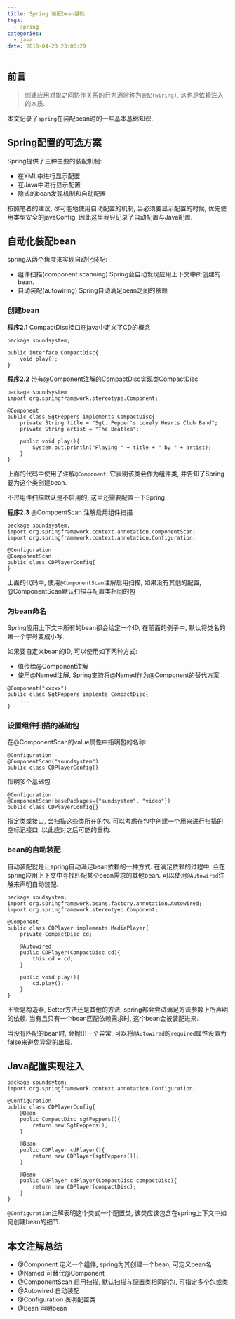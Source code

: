 ```yaml
---
title: Spring 装配bean基础
tags:
  - spring
categories:
  - java
date: 2018-04-23 23:06:29
---
```



## 前言
> 创建应用对象之间协作关系的行为通常称为`装配(wiring)`, 这也是依赖注入的本质.  

本文记录了`spring`在装配bean时的一些基本基础知识.
	
<!-- more -->
## Spring配置的可选方案
Spring提供了三种主要的装配机制:  
* 在XML中进行显示配置
* 在Java中进行显示配置
* 隐式的bean发现机制和自动配置

按照笔者的建议, 尽可能地使用自动配置的机制, 当必须要显示配置的时候, 优先使用类型安全的javaConfig. 因此这里我只记录了自动配置与Java配置.  

## 自动化装配bean
spring从两个角度来实现自动化装配:  
* 组件扫描(component scanning) Spring会自动发现应用上下文中所创建的bean.
* 自动装配(autowiring) Spring自动满足bean之间的依赖

### 创建bean

**程序2.1** CompactDisc接口在java中定义了CD的概念
```
package soundsystem;

public interface CompactDisc{
	void play();
}
```

**程序2.2** 带有@Component注解的CompactDisc实现类CompactDisc
```
package soundsystem
import org.springframework.stereotype.Component;

@Component
public class SgtPeppers implements CompactDisc{
	private String title = "Sgt. Pepper's Lonely Hearts Club Band";
	private String artist = "The Beatles";
	
	public void play(){
		System.out.println("Playing " + title + " by " + artist);
	}
}
```

上面的代码中使用了注解`@Component`, 它表明该类会作为组件类, 并告知了Spring要为这个类创建bean.  

不过组件扫描默认是不启用的, 这里还需要配置一下Spring.  

**程序2.3** @CompoentScan 注解启用组件扫描

```
package soundsystem;
import org.springframework.context.annotation.componentScan;
import org.springframework.context.annotation.Configuration;

@Configuration
@ComponentScan
public class CDPlayerConfig{
}
```

上面的代码中, 使用`@ComponentScan`注解启用扫描, 如果没有其他的配置, @ComponentScan默认扫描与配置类相同的包


### 为bean命名
Spring应用上下文中所有的bean都会给定一个ID, 在前面的例子中, 默认将类名的第一个字母变成小写.  

如果要自定义bean的ID, 可以使用如下两种方式:  

* 值传给@Component注解
* 使用@Named注解, Spring支持将@Named作为@Component的替代方案

```
@Component("xxxxx")
public class SgtPeppers implents CompactDisc{
    ...
}
```


### 设置组件扫描的基础包
在@ComponentScan的value属性中指明包的名称:

```
@Configuration
@ComponentScan("soundsystem")
public class CDPlayerConfig{}
```

指明多个基础包


```
@Configuration
@ComponentScan(basePackages={"sundsystem", "video"})
public class CDPlayerConfig{}
```

指定类或接口, 会扫描这些类所在的包. 可以考虑在包中创建一个用来进行扫描的空标记接口, 以此应对之后可能的重构.

### bean的自动装配
自动装配就是让spring自动满足bean依赖的一种方式. 在满足依赖的过程中, 会在spring应用上下文中寻找匹配某个bean需求的其他bean. 可以使用`@Autowired`注解来声明自动装配.  

```
package soudsystem;
import org.springframework.beans.factory.annotation.Autowired;
import org.springframework.stereotyep.Component;

@Component
public class CDPlayer implements MediaPlayer{
	private CompactDisc cd;
	
	@Autowired
	public CDPlayer(CompactDisc cd){
		this.cd = cd;
	}
	
	public void play(){
		cd.play();
	}
}
```

不管是构造器, Setter方法还是其他的方法, spring都会尝试满足方法参数上所声明的依赖. 当有且只有一个bean匹配依赖需求时, 这个bean会被装配进来.  

当没有匹配的bean时, 会抛出一个异常, 可以将`@Autowired`的`required`属性设置为false来避免异常的出现.


## Java配置实现注入

```
package soundsytem;
import org.springframework.context.annotation.Configuration;

@Configuration
public class CDPlayerConfig{
	@Bean
	public CompactDisc sgtPeppers(){
		return new SgtPeppers();
	}
	
	@Bean
	public CDPlayer cdPlayer(){
		return new CDPlayer(sgtPeppers());
	}
	
	@Bean
	public CDPlayer cdPlayer(CompactDisc compactDisc){
		return new CDPlayer(compactDisc);
	}
}
```
`@Configuration`注解表明这个类式一个配置类, 该类应该包含在spring上下文中如何创建bean的细节.




## 本文注解总结
* @Component 定义一个组件, spring为其创建一个bean, 可定义bean名
* @Named 可替代@Component
* @ComponentScan 启用扫描, 默认扫描与配置类相同的包, 可指定多个包或类
* @Autowired 自动装配
* @Configuration 表明配置类
* @Bean 声明bean
